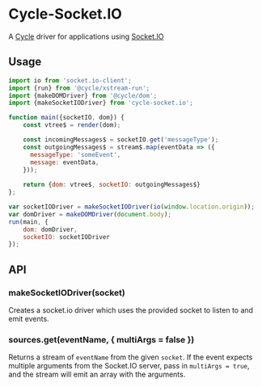 # Cycle-Socket.IO

A [Cycle](https://github.com/staltz/cycle) driver for applications using [Socket.IO](http://socket.io/)

## Usage

``` javascript
import io from 'socket.io-client';
import {run} from '@cycle/xstream-run';
import {makeDOMDriver} from '@cycle/dom';
import {makeSocketIODriver} from 'cycle-socket.io';

function main({socketIO, dom}) {
    const vtree$ = render(dom);

    const incomingMessages$ = socketIO.get('messageType');
    const outgoingMessages$ = stream$.map(eventData => ({
      messageType: 'someEvent',
      message: eventData,
    }));
    
    return {dom: vtree$, socketIO: outgoingMessages$}
};

var socketIODriver = makeSocketIODriver(io(window.location.origin));
var domDriver = makeDOMDriver(document.body);
run(main, {
    dom: domDriver,
    socketIO: socketIODriver
});
```

## API

### makeSocketIODriver(socket)

Creates a socket.io driver which uses the provided socket to listen to and emit events.

### sources.get(eventName, { multiArgs = false })

Returns a stream of `eventName` from the given `socket`. If the event expects multiple arguments from the Socket.IO server, pass in `multiArgs = true`, and the stream will emit an array with the arguments.
